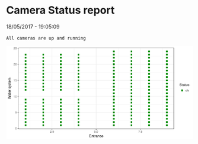 Camera Status report
================
18/05/2017 - 19:05:09

    All cameras are up and running

![](camreport_files/figure-markdown_github/unnamed-chunk-2-1.png)
